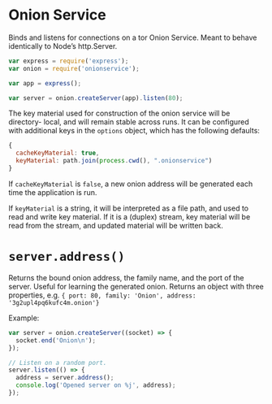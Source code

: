 Onion Service
=============

Binds and listens for connections on a tor Onion Service. Meant to behave
identically to Node’s http.Server.

```javascript
var express = require('express');
var onion = require('onionservice');

var app = express();

var server = onion.createServer(app).listen(80);
```

The key material used for construction of the onion service will be directory-
local, and will remain stable across runs. It can be configured with additional
keys in the `options` object, which has the following defaults:

```javascript
{
  cacheKeyMaterial: true,
  keyMaterial: path.join(process.cwd(), ".onionservice")
}
```

If `cacheKeyMaterial` is `false`, a new onion address will be generated each
time the application is run.

If `keyMaterial` is a string, it will be interpreted as a file path, and used
to read and write key material. If it is a (duplex) stream, key material will be
read from the stream, and updated material will be written back.

# `server.address()`
Returns the bound onion address, the family name, and the port of the server.
Useful for learning the generated onion. Returns an object with three
properties, e.g.
`{ port: 80, family: 'Onion', address: '3g2upl4pq6kufc4m.onion'}`

Example:
```javascript
var server = onion.createServer((socket) => {
  socket.end('Onion\n');
});

// Listen on a random port.
server.listen(() => {
  address = server.address();
  console.log('Opened server on %j', address);
});
```

